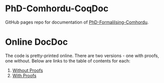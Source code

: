 # PhD-Comhordu-CoqDoc

GitHub pages repo for documentation of [PhD-Formalilsing-Comhordu](https://github.com/ColmBhandal/PhD-Formalilsing-Comhordu).

# Online DocDoc

The code is pretty-printed online. There are two versions - one with proofs, one without. Below are links to the table of contents for each:
 1. [Without Proofs](https://colmbhandal.github.io/PhD-Comhordu-CoqDoc/light/toc.html)
 2. [With Proofs](https://colmbhandal.github.io/PhD-Comhordu-CoqDoc/verbose/toc.html)
